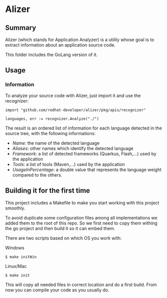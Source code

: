 # Alizer

## Summary

Alizer (which stands for Application Analyzer) is a utilily whose goal is to extract information about an application source code. 

This folder includes the GoLang version of it.

## Usage

### Information
To analyze your source code with Alizer, just import it and use the recognizer:

```
import "github.com/redhat-developer/alizer/pkg/apis/recognizer"

languages, err := recognizer.Analyze("./")
```

The result is an ordered list of information for each language detected in the source tree, with the following informations:

- *Name*: the name of the detected language
- *Aliases*: other names which identify the detected language
- *Framework*: a list of detected frameworks (Quarkus, Flash,...) used by the application
- *Tools*: a list of tools (Maven,...) used by the application
- *UsageInPercentage*: a double value that represents the language weight compared to the others.


## Building it for the first time
This project includes a Makefile to make you start working with this project smoothly.

To avoid duplicate some configuration files among all implementations we added them to the root of this repo.
So we first need to copy them withing the go project and then build it so it can embed them.

There are two scripts based on which OS you work with:

Windows

```
$ make initWin
```

Linux/Mac

```
$ make init 
```

This will copy all needed files in correct location and do a first build.
From now you can compile your code as you usually do.